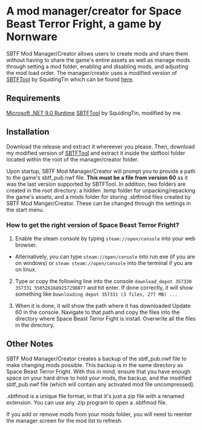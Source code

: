 # A mod manager/creator for Space Beast Terror Fright, a game by Nornware

SBTF Mod Manager/Creator allows users to create mods and share them without having to share the game's entire assets as well as manage mods through setting a mod folder, enabling and disabling mods, and adjusting the mod load order. The manager/creator uses a modified version of [SBTFTool](https://github.com/SquidingTin/sbtf_tool_batch/tree/v2.0.0) by SquidingTin which can be found [here](https://github.com/MisterIchor/sbtf_tool_batch).

## Requirements

[Microsoft .NET 9.0 Runtime](https://dotnet.microsoft.com/en-us/download/dotnet/9.0)
[SBTFTool](https://github.com/MisterIchor/sbtf_tool_batch/tree/main) by SquidingTin, modified by me.


## Installation
Download the release and extract it whereever you please. Then, download my modified version of [SBTFTool](https://github.com/MisterIchor/sbtf_tool_batch) and extract it inside the sbtftool folder located within the root of the manager/creator folder. 

Upon startup, SBTF Mod Manager/Creator will prompt you to provide a path to the game's sbtf_pub.nwf file. **This must be a file from version 60** as it was the last version supported by SBTFTool. In addition, two folders are created in the root directory: a hidden .temp folder for unpacking/repacking the game's assets, and a mods folder for storing .sbtfmod files created by SBTF Mod Manger/Creator. These can be changed through the settings in the start menu.

### How to get the right version of Space Beast Terror Fright?

1. Enable the steam console by typing ```steam://open/console``` into your web browser.
  - Alternatively, you can type ```steam://open/console``` into run.exe (if you are on windows) or ```steam steam://open/console``` into the terminal if you are on linux.

2. Type or copy the following line into the console ```download_depot 357330 357331 5505261689257298877``` and hit enter. If done correctly, it will show something like ```Downloading depot 357331 (3 files, 277 MB) ... ```

3. When it is done, it will show the path where it has downloaded Update 60 in the console. Navigate to that path and copy the files into the directory where Space Beast Terror Fight is install. Overwrite all the files in the directory.

## Other Notes

SBTF Mod Manager/Creator creates a backup of the sbtf_pub.nwf file to make changing mods possible. This backup is in the same directory as Space Beast Terror Fright. With this in mind, ensure that you have enough space on your hard drive to hold your mods, the backup, and the modified sbtf_pub.nwf file (which will contain any activated mod file uncompressed).

.sbtfmod is a unique file format, in that it's just a zip file with a renamed extension. You can use any .zip program to open a .sbtfmod file.

If you add or remove mods from your mods folder, you will need to reenter the manager screen for the mod list to refresh.
